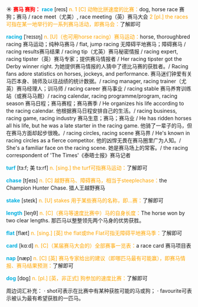 ☀ <font color="red">**赛马 赛狗：**</font>
<font color="sky blue">**race**</font> [reɪs] 
<font color="orange">n. 1 [C] 动物比拼速度的比赛：</font>dog, horse race 赛狗；赛马 / race meet（尤美）, race meeting（英）赛马大会 <font color="orange">2 [pl.] the races 可指在某一地举行的一系列赛马活动，即赛马会：</font>了解即可
                      
<font color="sky blue">**racing**</font> [ˈreɪsɪŋ]
<font color="orange">n. [U]（也可用horse racing）赛马运动：</font>horse, thoroughbred racing 赛马运动；纯种马赛马 / flat, jump racing 无障碍平地赛马；障碍赛马 / racing results赛马结果 / racing tip（尤英）赛马秘密情报 / racing expert, racing tipster（英）赛马专家；提供赛马情报者 / Her racing tipster got the Derby winner right. 为她提供赛马情报的人猜中了德比马赛的获胜者。/ Racing fans adore statistics on horses, jockeys, and performance. 赛马迷们钟爱有关马匹本身、骑师及以往战绩的统计数据。/ racing manager, racing trainer（尤英）赛马经理人；训马师 / racing career 赛马事业 / racing stable 赛马养育训练站（或赛马马厩）/ racing calendar, racing programme/program, racing season 赛马日程；赛马赛程；赛马赛季 / He organizes his life according to the racing calendar. 他根据赛马日程安排自己的生活。/ racing business, racing game, racing industry 赛马生意；赛马；赛马业 / He has ridden horses all his life, but he was a late starter in the racing game. 他骑了一辈子的马，但在赛马方面却起步很晚。/ racing circles, racing scene 赛马界 / He's known in racing circles as a fierce competitor. 他的凶悍无畏在赛马圈里广为人知。/ She's a familiar face on the racing scene. 她是赛马场上的常客。/ the racing correspondent of 'The Times'《泰晤士报》赛马记者
           
<font color="sky blue">**turf**</font> [tɜ:f; 美 tɜ:rf]
<font color="orange">n. [sing.] the turf可指赛马运动：</font>了解即可

<font color="sky blue">**chase**</font> [tʃeɪs]
<font color="orange">n. [C] 越野赛马、障碍赛马，相当于steeplechase：</font>the Champion Hunter Chase. 猎人王越野赛马
           
<font color="sky blue">**stake**</font> [steɪk]
<font color="orange">n. [U] stakes 用于某些赛马的名称，即…赛：</font>了解即可

<font color="sky blue">**length**</font> [leŋθ] 
<font color="orange">n. [C]（赛马等速度比赛中）马的自身长度：</font>The horse won by two clear lengths. 那匹马以整整领先两个马身的优势获胜。

<font color="sky blue">**flat**</font> [flæt] 
<font color="orange">n. [sing.] [英] the flat或the Flat可指无障碍平地赛马季：</font>了解即可

<font color="sky blue">**card**</font> [kɑːd] 
<font color="orange">n. [C]（某届赛马大会的）全部赛事一览表：</font>a race card 赛马项目表
           
<font color="sky blue">**nap**</font> [næp]
<font color="orange">n. [C] [英] 赛马专家给出的建议（即哪匹马最有可能赢），即赛马情报、赛马结果预测：</font>了解即可

<font color="sky blue">**dog**</font> [dɒɡ] 
<font color="orange">n. [pl.] [英，非正式] 狗参加的速度比赛：</font>了解即可

周边词汇补充：
· shot可表示在比赛中有某种获胜可能的马或狗；
· favourite可表示被认为最有希望获胜的一匹马。
